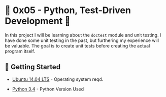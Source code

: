 # :shell: 0x05 - Python, Test-Driven Development :shell:

In this project I will be learning about the `doctest` module and unit testing.
I have done some unit testing in the past, but furthering my experience will be valuable.
The goal is to create unit tests before creating the actual program itself.

## :running: Getting Started

* [Ubuntu 14.04 LTS](http://releases.ubuntu.com/14.04/) - Operating system reqd.

* [Python 3.4](https://www.python.org/download/releases/3.4.0/) - Python Version Used
